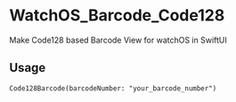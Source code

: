 # WatchOS_Barcode_Code128
Make Code128 based Barcode View for watchOS in SwiftUI

## Usage
```
Code128Barcode(barcodeNumber: "your_barcode_number")
```



